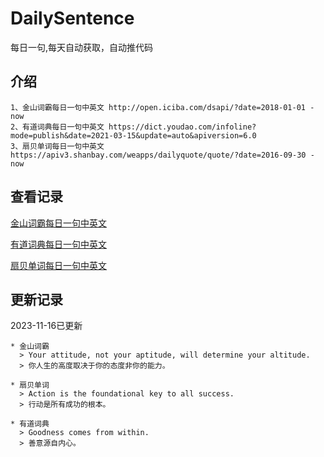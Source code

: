 # DailySentence

每日一句,每天自动获取，自动推代码

## 介绍

```
1、金山词霸每日一句中英文 http://open.iciba.com/dsapi/?date=2018-01-01 - now
2、有道词典每日一句中英文 https://dict.youdao.com/infoline?mode=publish&date=2021-03-15&update=auto&apiversion=6.0
3、扇贝单词每日一句中英文 https://apiv3.shanbay.com/weapps/dailyquote/quote/?date=2016-09-30 - now
```

## 查看记录

[金山词霸每日一句中英文](./data/iciba/)

[有道词典每日一句中英文](./data/youdao/)

[扇贝单词每日一句中英文](./data/shanbay/)

## 更新记录
2023-11-16已更新 
```
* 金山词霸
  > Your attitude, not your aptitude, will determine your altitude.
  > 你人生的高度取决于你的态度非你的能力。

* 扇贝单词
  > Action is the foundational key to all success.
  > 行动是所有成功的根本。

* 有道词典
  > Goodness comes from within.
  > 善意源自内心。

```
